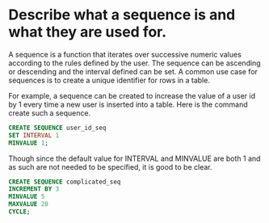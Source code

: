 # Describe what a sequence is and what they are used for.

A sequence is a function that iterates over successive numeric values according to the rules defined by the user. The sequence can be ascending or descending and the interval defined can be set. A common use case for sequences is to create a unique identifier for rows in a table.

For example, a sequence can be created to increase the value of a user id by 1 every time a new user is inserted into a table. Here is the command create such a sequence.
```sql
CREATE SEQUENCE user_id_seq
SET INTERVAL 1
MINVALUE 1;
```
Though since the default value for INTERVAL and MINVALUE are both 1 and as such are not needed to be specified, it is good to be clear.

```sql
CREATE SEQUENCE complicated_seq
INCREMENT BY 3
MINVALUE 5
MAXVALUE 20
CYCLE;
```
